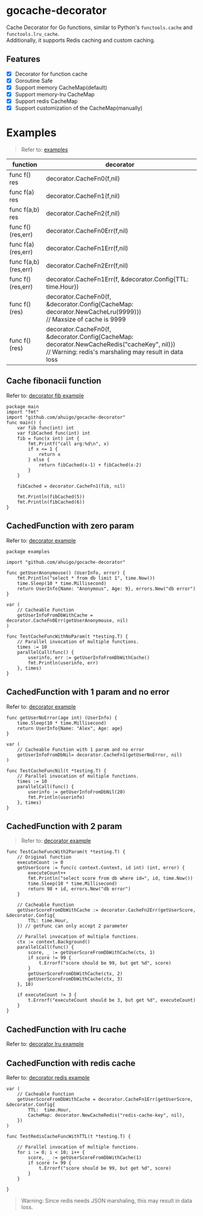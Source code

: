 # gocache-decorator
Cache Decorator for Go functions, similar to Python's `functools.cache` and `functools.lru_cache`. \
Additionally, it supports Redis caching and custom caching.

## Features
- [x] Decorator for function cache
- [x] Goroutine Safe
- [x] Support memory CacheMap(default)
- [x] Support memory-lru CacheMap
- [x] Support redis CacheMap
- [x] Support customization of the CacheMap(manually)

# Examples
> Refer to: [examples](https://github.com/ahuigo/gocache-decorator/blob/main/examples)

| function        | decorator             |
|-----------------|-----------------------|
| func f() res    | decorator.CacheFn0(f,nil) |
| func f(a) res   | decorator.CacheFn1(f,nil) |
| func f(a,b) res | decorator.CacheFn2(f,nil) |
| func f() (res,err)    | decorator.CacheFn0Err(f,nil) |
| func f(a) (res,err)   | decorator.CacheFn1Err(f,nil)    |
| func f(a,b) (res,err) | decorator.CacheFn2Err(f,nil)    |
| func f() (res,err) | decorator.CacheFn1Err(f, &decorator.Config{TTL: time.Hour})  |
| func f() (res) | decorator.CacheFn0(f, &decorator.Config{CacheMap: decorator.NewCacheLru(9999)})  <br/>// Maxsize of cache is 9999|
| func f() (res) | decorator.CacheFn0(f, &decorator.Config{CacheMap: decorator.NewCacheRedis("cacheKey", nil)})  <br/>// Warning: redis's marshaling may result in data loss|

## Cache fibonacii function
Refer to: [decorator fib example](https://github.com/ahuigo/gocache-decorator/blob/main/examples/fib_test.go)

    package main
    import "fmt"
    import "github.com/ahuigo/gocache-decorator"
    func main() {
        var fib func(int) int
        var fibCached func(int) int
        fib = func(x int) int {
            fmt.Printf("call arg:%d\n", x)
            if x <= 1 {
                return x
            } else {
                return fibCached(x-1) + fibCached(x-2)
            }
        }

        fibCached = decorator.CacheFn1(fib, nil)    

        fmt.Println(fibCached(5))
        fmt.Println(fibCached(6))
    }

## CachedFunction with zero param
Refer to: [decorator example](https://github.com/ahuigo/gocache-decorator/blob/main/examples/decorator_test.go)

    package examples

    import "github.com/ahuigo/gocache-decorator"

    func getUserAnonymouse() (UserInfo, error) {
        fmt.Println("select * from db limit 1", time.Now())
        time.Sleep(10 * time.Millisecond)
        return UserInfo{Name: "Anonymous", Age: 9}, errors.New("db error")
    }

    var (
        // Cacheable Function
        getUserInfoFromDbWithCache = decorator.CacheFn0Err(getUserAnonymouse, nil) 
    )

    func TestCacheFuncWithNoParam(t *testing.T) {
        // Parallel invocation of multiple functions.
        times := 10
        parallelCall(func() {
            userinfo, err := getUserInfoFromDbWithCache()
            fmt.Println(userinfo, err)
        }, times)
    }


## CachedFunction with 1 param and no error
Refer to: [decorator example](https://github.com/ahuigo/gocache-decorator/blob/main/examples/decorator-nil_test.go)

    func getUserNoError(age int) (UserInfo) {
    	time.Sleep(10 * time.Millisecond)
    	return UserInfo{Name: "Alex", Age: age}
    }
    
    var (
    	// Cacheable Function with 1 param and no error
    	getUserInfoFromDbNil= decorator.CacheFn1(getUserNoError, nil) 
    )

    func TestCacheFuncNil(t *testing.T) {
    	// Parallel invocation of multiple functions.
    	times := 10
    	parallelCall(func() {
    		userinfo := getUserInfoFromDbNil(20)
    		fmt.Println(userinfo)
    	}, times)
    }

## CachedFunction with 2 param
> Refer to: [decorator example](https://github.com/ahuigo/gocache-decorator/blob/main/examples/decorator_test.go)

    func TestCacheFuncWith2Param(t *testing.T) {
        // Original function
        executeCount := 0
        getUserScore := func(c context.Context, id int) (int, error) {
            executeCount++
            fmt.Println("select score from db where id=", id, time.Now())
            time.Sleep(10 * time.Millisecond)
            return 98 + id, errors.New("db error")
        }

        // Cacheable Function
        getUserScoreFromDbWithCache := decorator.CacheFn2Err(getUserScore, &decorator.Config{
            TTL: time.Hour,
        }) // getFunc can only accept 2 parameter

        // Parallel invocation of multiple functions.
        ctx := context.Background()
        parallelCall(func() {
            score, _ := getUserScoreFromDbWithCache(ctx, 1)
            if score != 99 {
                t.Errorf("score should be 99, but get %d", score)
            }
            getUserScoreFromDbWithCache(ctx, 2)
            getUserScoreFromDbWithCache(ctx, 3)
        }, 10)

        if executeCount != 3 {
            t.Errorf("executeCount should be 3, but get %d", executeCount)
        }
    }

## CachedFunction with lru cache
Refer to: [decorator lru example](https://github.com/ahuigo/gocache-decorator/blob/main/examples/decorator-lru_test.go)

## CachedFunction with redis cache
Refer to: [decorator redis example](https://github.com/ahuigo/gocache-decorator/blob/main/examples/decorator-redis_test.go)

    var (
        // Cacheable Function
        getUserScoreFromDbWithCache = decorator.CacheFn1Err(getUserScore, &decorator.Config{
            TTL:  time.Hour,
            CacheMap: decorator.NewCacheRedis("redis-cache-key", nil),
        }) 
    )

    func TestRedisCacheFuncWithTTL(t *testing.T) {

        // Parallel invocation of multiple functions.
        for i := 0; i < 10; i++ {
            score, _ := getUserScoreFromDbWithCache(1)
            if score != 99 {
                t.Errorf("score should be 99, but get %d", score)
            }
        }

    }

> Warning: Since redis needs JSON marshaling, this may result in data loss.


